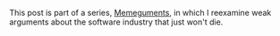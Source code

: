 This post is part of a series, [Memeguments](/series/Memeguments.html), in which I reexamine weak arguments about the software industry that just won't die.
